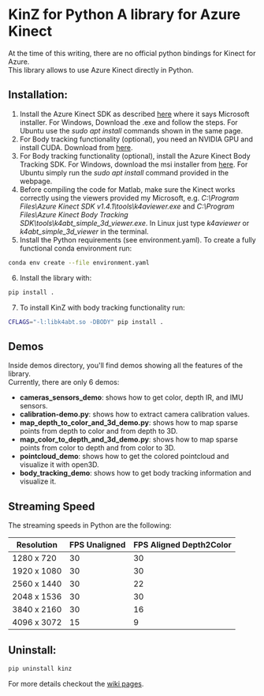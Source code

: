 # KinZ for Python A library for Azure Kinect
At the time of this writing, there are no official python bindings for Kinect for Azure.  
This library allows to use Azure Kinect directly in Python.


## Installation:
1. Install the Azure Kinect SDK as described [here](https://docs.microsoft.com/en-us/azure/kinect-dk/sensor-sdk-download)  where it says Microsoft installer. For Windows, Download the .exe and follow the steps. For Ubuntu use the *sudo apt install* commands shown in the same page.
2. For Body tracking functionality (optional), you need an NVIDIA GPU and install CUDA. Download from [here](https://developer.nvidia.com/cuda-downloads?/).
3. For Body tracking functionality (optional), install the Azure Kinect Body Tracking SDK. For Windows, download the msi installer from [here](https://docs.microsoft.com/en-us/azure/kinect-dk/body-sdk-download). For Ubuntu simply run the *sudo apt install* command provided in the webpage.
4. Before compiling the code for Matlab, make sure the Kinect works correctly using the viewers provided my Microsoft, e.g. *C:\Program Files\Azure Kinect SDK v1.4.1\tools\k4aviewer.exe* and *C:\Program Files\Azure Kinect Body Tracking SDK\tools\k4abt_simple_3d_viewer.exe*. In Linux just type *k4aviewer* or *k4abt_simple_3d_viewer* in the terminal.
5. Install the Python requirements (see environment.yaml).
To create a fully functional conda environment run:
```sh
conda env create --file environment.yaml
```
6. Install the library with:
```sh
pip install .
```
7. To install KinZ with body tracking functionality run:
```sh
CFLAGS="-l:libk4abt.so -DBODY" pip install .
```


## Demos
Inside demos directory, you'll find demos showing all the features of the library.  
Currently, there are only 6 demos:
- **cameras_sensors_demo**: shows how to get color, depth IR, and IMU sensors.
- **calibration-demo.py**: shows how to extract camera calibration values.
- **map_depth_to_color_and_3d_demo.py**: shows how to map sparse points from depth to color and from depth to 3D.
- **map_color_to_depth_and_3d_demo.py**: shows how to map sparse points from color to depth and from color to 3D.
- **pointcloud_demo**: shows how to get the colored pointcloud and visualize it with open3D.
- **body_tracking_demo**: shows how to get body tracking information and visualize it.

## Streaming Speed
The streaming speeds in Python are the following:

| Resolution | FPS Unaligned | FPS Aligned Depth2Color |  
|------------|---------------|-------------------------|  
| 1280 x 720   | 30            | 30                      |  
| 1920 x 1080  | 30            | 30                      |  
| 2560 x 1440  | 30            | 22                      |  
| 2048 x 1536  | 30            | 30                      |  
| 3840 x 2160  | 30            | 16                      |  
| 4096 x 3072  | 15            | 9                       |  


## Uninstall:
```sh
pip uninstall kinz
```

For more details checkout the [wiki pages](https://github.com/jrterven/KinZ-Python/wiki). 
